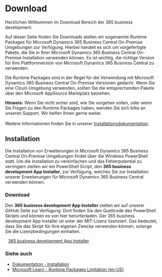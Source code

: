 # Download

Herzlichen Willkommen im Download Bereich der 365 business development.

Auf dieser Seite finden Sie Downloads stellen wir sogenannte Runtime Packages für Microsoft Dynamics 365 Business Central On-Premise Umgebungen zur Verfügung. Hierbei handelt es sich um vorgefertigte Pakete, die Sie in Ihrer Microsoft Dynamics 365 Business Central On-Premise Installation verwenden können. Es ist wichtig, die richtige Version für Ihre Plattformversion von Microsoft Dynamics 365 Business Central zu verwenden.

Die Runtime Packages sind in der Regel für die Verwendung mit Microsoft Dynamics 365 Business Central On-Premise Versionen gedacht. Wenn Sie eine Cloud-Umgebung verwenden, sollten Sie die entsprechenden Pakete über den Microsoft AppSource Marktplatz beziehen.

<div class="alert alert-info">
    <i class="fa-duotone fa-thin fa-lightbulb fa-lg" style="--fa-secondary-color: #00b7c3; --fa-primary-color: #111111;"></i> <strong>Hinweis:</strong> Wenn Sie nicht sicher sind, wie Sie vorgehen sollen, oder wenn Sie Fragen zu den Runtime Packages haben, wenden Sie sich bitte an unseren Support. Wir helfen Ihnen gerne weiter.<br>
    <br>
    Weitere Informationen finden Sie in unserer <a href="https://docs.365businessdev.com/de-de/installation/introduction.html" target="_blank">Installationsdokumentation</a>.
</div>

## Installation 

Die Installation von Erweiterungen in Microsoft Dynamics 365 Business Central On-Premise Umgebungen findet über die Windows PowerShell statt. Um die Installation zu vereinfachen und das Fehlerpotential zu verringern stellen wir ein PowerShell Script, den **365 business development App Installer**, zur Verfügung, welches Sie zur Installation unserer Erweiterungen für Microsoft Dynamics 365 Business Central verwenden können.

### Download

Den **365 business development App Installer** stellen wir auf unserer GitHub Seite zur Verfügung. Dort finden Sie den Quellcode des PowerShell Skripts und können es von hier herunterladen. Der 365 business development App Installer ist unter der MIT-Lizenz lizenziert. Das bedeutet, dass Sie das Skript für Ihre eigenen Zwecke verwenden können, solange Sie die Lizenzbedingungen einhalten.

<span style="padding-left: 10px;"><a href="https://365businessdev.github.io/downloads/assets/Install-Apps.ps1" target="_blank">365 business development App Installer</a></span>

### Siehe auch

 - [Dokumentation - Installation](https://docs.365businessdev.com/de-de/installation/introduction.html)
 - [Microsoft Learn - Runtime Packages Limitation (en-US)](https://learn.microsoft.com/en-us/dynamics365/business-central/dev-itpro/developer/devenv-creating-runtime-packages)